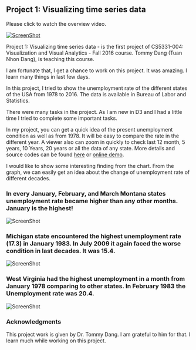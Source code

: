 ## Project 1: Visualizing time series data
Please click to watch the overview video.

[![ScreenShot](http://mykabir.info/d3Project1/VideoTeaser.jpg)](http://mykabir.info/d3Project1/VideoPresentation.mp4)

Project 1: Visualizing time series data - is the first project of CS5331-004: Visualization and Visual Analytics - Fall 2016 course. Tommy Dang (Tuan Nhon Dang), is teaching this course. 

I am fortunate that, I get a chance to work on this project.  It was amazing. I learn many things in last few days. 

In this project, I tried to show the unemployment rate of the different states of the USA from 1978 to 2016. The data is available in Bureau of Labor and Statistics. 

There were many tasks in the project. As I am new in D3 and I had a little time I tried to complete some important tasks. 

In my project, you can get a quick idea of the present unemployment condition as well as from 1978. It will be easy to compare the rate in the different year. A viewer also can zoom in quickly to check last 12 month, 5 years, 10 Years, 20 years or all the data of any state. 
More details and source codes can be found [here](https://github.com/mykabir/D3Project1) or [online demo](http://mykabir.info/d3Project1/).


I would like to show some interesting finding from the chart. From the graph, we can easily get an idea about the change of unemployment rate of different decades. 

### In every January, February, and March Montana states unemployment rate became higher than any other months. January is the highest! 
![ScreenShot](http://mykabir.info/d3Project1/montana.PNG)

### Michigan state encountered the highest unemployment rate (17.3) in January 1983. In July 2009 it again faced the worse condition in last decades. It was 15.4.
![ScreenShot](http://mykabir.info/d3Project1/Michigan.PNG)


### West Virginia had the highest unemployment in a month from January 1978 comparing to other states. In February 1983 the Unemployment rate was 20.4.
![ScreenShot](http://mykabir.info/d3Project1/WV.PNG)

### Acknowledgments
This project work is given by Dr. Tommy Dang. I am grateful to him for that. I learn much while working on this project. 

